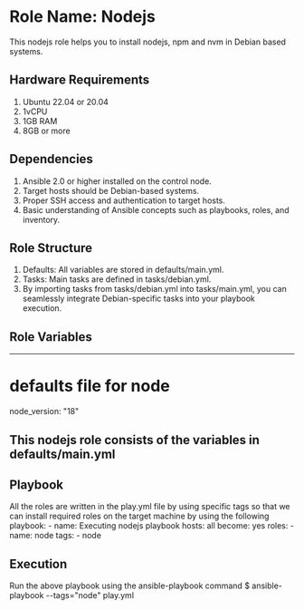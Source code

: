 Role Name: Nodejs
=========

This nodejs role helps you to install nodejs, npm and nvm in Debian based systems.

Hardware Requirements
---------------------
1. Ubuntu 22.04 or 20.04
2. 1vCPU
3. 1GB RAM
4. 8GB or more

Dependencies
------------
1.  Ansible 2.0 or higher installed on the control node. 
2.  Target hosts should be Debian-based systems. 
3.  Proper SSH access and authentication to target hosts. 
4.  Basic understanding of Ansible concepts such as playbooks, roles, and inventory.

Role Structure
--------------
1.  Defaults: All variables are stored in defaults/main.yml.                                                   
2.  Tasks: Main tasks are defined in tasks/debian.yml.   
3.  By importing tasks from tasks/debian.yml into tasks/main.yml, you can seamlessly integrate Debian-specific tasks into your playbook execution.

Role Variables
--------------
---
# defaults file for node
node_version: "18"

This nodejs role consists of the variables in defaults/main.yml 
---

Playbook
--------

All the roles are written in the play.yml file by using specific tags so that we can install required roles on the target machine by using the following playbook:
    - name: Executing nodejs playbook
      hosts: all
      become: yes
  	roles:
  	- name: node
    	  tags:
     	  - node

Execution
---------

Run the above playbook using the ansible-playbook command 
$ ansible-playbook --tags="node" play.yml







